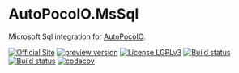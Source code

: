 # AutoPocoIO.MsSql
Microsoft Sql integration for [AutoPocoIO](https://github.com/AutoPocoIO/AutoPocoIO).

[![Official Site](https://img.shields.io/badge/site-autopoco.io-blue.svg)](http://autopoco.io)  [![preview version](https://img.shields.io/nuget/vpre/AutoPocoIO.MsSql)](https://www.nuget.org/packages/AutoPocoIO.MsSql/absoluteLatest) [![License LGPLv3](https://img.shields.io/badge/license-LGPLv3-green.svg)](http://www.gnu.org/licenses/lgpl-3.0.html) [![Build status](https://ci.appveyor.com/api/projects/status/ohn48x4hyx1wdjk2/branch/master?svg=true&passingText=Master%20Passed&pendingText=Master%20Building&failingText=Master%20Failed)](https://ci.appveyor.com/project/pjames997/autopocoio-mssql/branch/master) [![Build status](https://ci.appveyor.com/api/projects/status/ohn48x4hyx1wdjk2/branch/dev?svg=true&passingText=Dev%20Passed&pendingText=Dev%20Building&failingText=Dev%20Failed)](https://ci.appveyor.com/project/pjames997/autopocoio-mssql/branch/dev) [![codecov](https://codecov.io/gh/AutoPocoIO/AutoPocoIO.MsSql/branch/dev/graph/badge.svg)](https://codecov.io/gh/AutoPocoIO/AutoPocoIO.MsSql)


